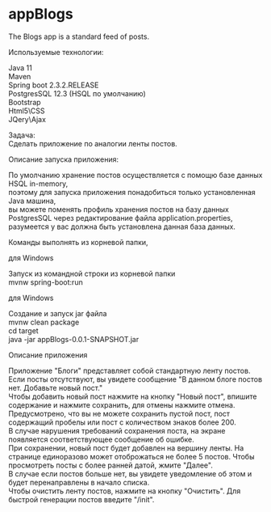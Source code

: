 # appBlogs
The Blogs app is a standard feed of posts.  
  
Используемые технологии:

Java 11  
Maven  
Spring boot 2.3.2.RELEASE  
PostgresSQL 12.3 (HSQL по умолчанию)  
Bootstrap  
Html5\CSS  
JQery\Ajax  
  
Задача:  
Сделать приложение по аналогии ленты постов.  
  
Описание запуска приложения:  
  
По умолчанию хранение постов осуществляется с помощю базе данных HSQL in-memory,  
поэтому для запуска приложения понадобиться только установленная Java машина,  
вы можете поменять профиль хранения постов на базу данных PostgresSQL через редактирование файла application.properties,  
разумеется у вас должна быть установлена данная база данных.  
  
Команды выполнять из корневой папки,  
  
для Windows  
  
Запуск из командной строки из корневой папки  
mvnw spring-boot:run 
  
для Windows  
  
Создание и запуск jar файла  
mvnw clean package  
cd target  
java -jar appBlogs-0.0.1-SNAPSHOT.jar  
  
  
Описание приложения  
  
Приложение "Блоги" представляет собой стандартную ленту постов. 
Если посты отсутствуют, вы увидете сообщение "В данном блоге постов нет. Добавьте новый пост."  
Чтобы добавить новый пост нажмите на кнопку "Новый пост", впишите содержание и нажмите сохранить, для отмены нажмите отмена.
Предусмотрено, что вы не можете сохранить пустой пост, пост содержащий пробелы или пост с количеством знаков более 200.  
В случае нарушения требований сохранения поста, на экране появляется соответствующее сообщение об ошибке.  
При сохранении, новый пост будет добавлен на вершину ленты. На странице единоразово может отоброжаться не более 5 постов. 
Чтобы просмотреть посты с более ранней датой, жмите "Далее".  
В случае если постов больше нет, вы увидете уведомление об этом и будет перенаправлены в начало списка.  
Чтобы очистить ленту постов, нажмите на кнопку "Очистить".
Для быстрой генерации постов введите "/init". 
